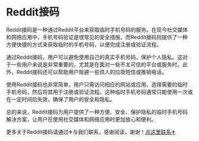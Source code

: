 # Reddit接码

Reddit接码是一种通过Reddit平台来获取临时手机号码的服务。在现今社交媒体和网络应用中，手机号码验证是很常见的安全措施，而Reddit接码则提供了一种方便快捷的方式来获取临时的手机号码，以便完成注册或验证流程。

通过Reddit接码，用户可以避免使用自己的真实手机号码，保护个人隐私。这对于一些用户来说是非常重要的，尤其是在面对一些不太可信的平台或服务时。此外，Reddit接码还可以帮助用户规避一些烦人的垃圾短信或推销电话。

使用Reddit接码也非常简单，用户只需访问相应的网站或应用，选择需要的临时手机号码，然后将其用于注册或验证流程。这种临时手机号码通常只能使用一次或在一定时间后失效，确保了用户的安全和隐私。

总的来说，Reddit接码为用户提供了一种方便、安全、保护隐私的临时手机号码解决方案，让用户在使用社交媒体和网络应用时更加放心和便利。

更多关于Reddit接码请通过✈与我们联系，感谢阅读，谢谢！[点这里联系✈](https://a.k02.cc)